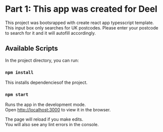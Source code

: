 # Part 1: This app was created for Deel

This project was bootsrapped with create react app typesscript template. This input box only searches for UK postcodes. Please enter your postcode to search for it and it will autofill accordingly.

## Available Scripts

In the project directory, you can run:

### `npm install`

This installs dependenciesof the project.

### `npm start`

Runs the app in the development mode.\
Open [http://localhost:3000](http://localhost:3000) to view it in the browser.

The page will reload if you make edits.\
You will also see any lint errors in the console.
